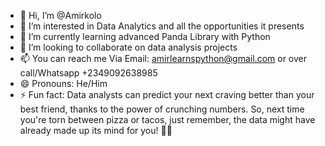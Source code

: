 - 👋 Hi, I’m @Amirkolo
- 👀 I’m interested in Data Analytics and all the opportunities it presents
- 🌱 I’m currently learning advanced Panda Library with Python
- 💞️ I’m looking to collaborate on data analysis projects 
- 📫 You can reach me Via Email: amirlearnspython@gmail.com or over call/Whatsapp +2349092638985
- 😄 Pronouns: He/Him
- ⚡ Fun fact: Data analysts can predict your next craving better than your best friend, thanks to the power of crunching numbers. So, next time you're torn between pizza or tacos, just remember, the data might have already made up its mind for you! 🍕🌮

<!---
Amirkolo/Amirkolo is a ✨ special ✨ repository because its `README.md` (this file) appears on your GitHub profile.
You can click the Preview link to take a look at your changes.
--->
